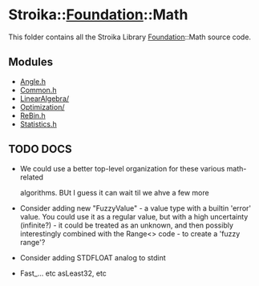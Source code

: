 # Stroika::[Foundation](../ReadMe.md)::Math

This folder contains all the Stroika Library [Foundation](../ReadMe.md)::Math source code.

## Modules

- [Angle.h](Angle.h)
- [Common.h](Common.h)
- [LinearAlgebra/](LinearAlgebra/ReadMe.md)
- [Optimization/](Optimization/ReadMe.md)
- [ReBin.h](ReBin.h)
- [Statistics.h](Statistics.h)

## TODO DOCS

- We could use a better top-level organization for these various math-related

  algorithms. BUt I guess it can wait til we ahve a few more

- Consider adding new "FuzzyValue" - a value type with a builtin 'error' value. You could use it as a regular value, but with a high uncertainty (infinite?) - it could be treated as an unknown, and then possibly interestingly combined with the Range<> code - to create a 'fuzzy range'?

- Consider adding STDFLOAT analog to stdint

- Fast\_... etc asLeast32, etc
